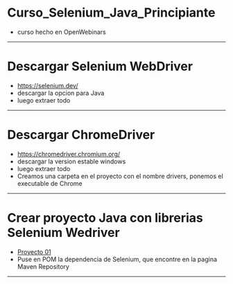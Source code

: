 # Curso_Selenium_Java_Principiante
* curso hecho en OpenWebinars
*************************************************************************************************************
# Descargar Selenium WebDriver
* https://selenium.dev/
* descargar la opcion para Java
* luego extraer todo
*************************************************************************************************************
# Descargar ChromeDriver
* https://chromedriver.chromium.org/
* descargar la version estable windows
* luego extraer todo
* Creamos una carpeta en el proyecto con el nombre drivers, ponemos el executable de Chrome
*************************************************************************************************************
# Crear proyecto Java con librerias Selenium Wedriver
* [Proyecto 01]()
* Puse en POM la dependencia de Selenium, que encontre en la pagina Maven Repository
*************************************************************************************************************

